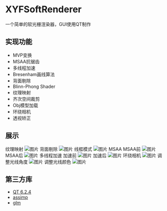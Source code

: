 # XYFSoftRenderer
一个简单的软光栅渲染器，GUI使用QT制作
## 实现功能
- MVP变换
- MSAA抗锯齿
- 多线程加速
- Bresenham画线算法
- 背面剔除
- Blinn-Phong Shader
- 纹理映射
- 齐次空间裁剪
- Obj模型加载
- 环绕相机
- 透视矫正
  
## 展示
纹理映射
![图片](/Image/纹理映射.PNG)
背面剔除
![图片](/Image/背面剔除.gif)
线框模式
![图片](/Image/线框.PNG)
MSAA
MSAA前
![图片](/Image/MSAA前.PNG) 
MSAA后
![图片](/Image/MSAA后.PNG) 
多线程加速
加速前
![图片](/Image/多线程前.PNG) 
加速后
![图片](/Image/多线程后.PNG) 
环绕相机
![图片](/Image/环绕相机.gif) 
调整光线角度
![图片](/Image/调整光线角度.gif) 
调整光线颜色
![图片](/Image/调整光线颜色.gif) 

## 第三方库
- [QT 6.2.4](https://www.qt.io/blog/qt-6.2.4-released)
- [assimp](https://github.com/assimp/assimp)
- [glm](https://github.com/Groovounet/glm)
